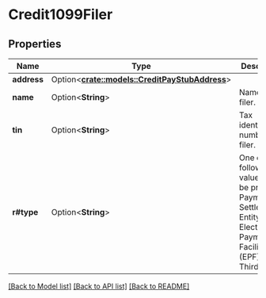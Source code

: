 # Credit1099Filer

## Properties

Name | Type | Description | Notes
------------ | ------------- | ------------- | -------------
**address** | Option<[**crate::models::CreditPayStubAddress**](CreditPayStubAddress.md)> |  | [optional]
**name** | Option<**String**> | Name of filer. | [optional]
**tin** | Option<**String**> | Tax identification number of filer. | [optional]
**r#type** | Option<**String**> | One of the following values will be provided: Payment Settlement Entity (PSE), Electronic Payment Facilitator (EPF), Other Third Party | [optional]

[[Back to Model list]](../README.md#documentation-for-models) [[Back to API list]](../README.md#documentation-for-api-endpoints) [[Back to README]](../README.md)


